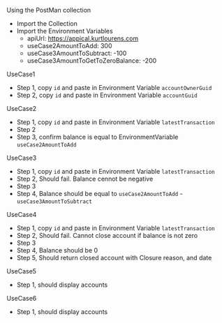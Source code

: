 Using the PostMan collection
- Import the Collection
- Import the Environment Variables
	- apiUrl: https://appical.kurtlourens.com
	- useCase2AmountToAdd: 300
	- useCase3AmountToSubtract: -100
	- useCase3AmountToGetToZeroBalance: -200

UseCase1
- Step 1, copy `id` and paste in Environment Variable `accountOwnerGuid`
- Step 2, copy `id` and paste in Environment Variable `accountGuid`

UseCase2
- Step 1, copy `id` and paste in Environment Variable `latestTransaction`
- Step 2
- Step 3, confirm balance is equal to EnvironmentVariable `useCase2AmountToAdd`

UseCase3
- Step 1, copy `id` and paste in Environment Variable `latestTransaction`
- Step 2, Should fail. Balance cennot be negative
- Step 3
- Step 4, Balance should be equal to `useCase2AmountToAdd` - `useCase3AmountToSubtract`

UseCase4
- Step 1, copy `id` and paste in Environment Variable `latestTransaction`
- Step 2, Should fail. Cannot close account if balance is not zero
- Step 3
- Step 4, Balance should be 0
- Step 5, Should return closed account with Closure reason, and date

UseCase5
- Step 1, should display accounts

UseCase6
- Step 1, should display accounts





